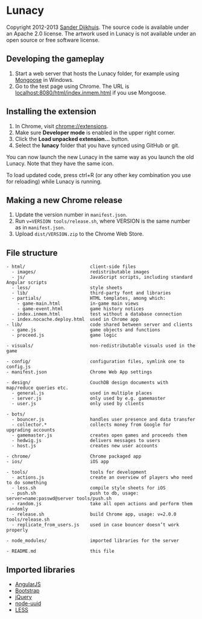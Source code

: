 ﻿Lunacy
======


Copyright 2012-2013 [Sander Dijkhuis](mailto:mail@sanderdijkhuis.nl). The source code is available under an Apache 2.0 license. The artwork used in Lunacy is not available under an open source or free software license.


Developing the gameplay
-----------------------

1. Start a web server that hosts the Lunacy folder, for example using [Mongoose](https://code.google.com/p/mongoose/) in Windows.
2. Go to the test page using Chrome. The URL is [localhost:8080/html/index.inmem.html](http://localhost:8080/html/index.inmem.html) if you use Mongoose.


Installing the extension
------------------------

1. In Chrome, visit [chrome://extensions](chrome://extensions).
2. Make sure **Developer mode** is enabled in the upper right corner.
3. Click the **Load unpacked extension…** button.
4. Select the **lunacy** folder that you have synced using GitHub or git.

You can now launch the new Lunacy in the same way as you launch the old Lunacy. Note that they have the same icon.

To load updated code, press ctrl+R (or any other key combination you use for reloading) while Lunacy is running.


Making a new Chrome release
---------------------------

1. Update the version number in `manifest.json`.
2. Run `v=VERSION tools/release.sh`, where VERSION is the same number as in `manifest.json`.
3. Upload `dist/VERSION.zip` to the Chrome Web Store.


File structure
--------------

    - html/                        client-side files
      - images/                    redistributable images
      - js/                        JavaScript scripts, including standard Angular scripts
      - less/                      style sheets
      - lib/                       third-party font and libraries
      - partials/                  HTML templates, among which:
        - game-main.html           in-game main views
        - game-event.html          game history notices
      - index.inmem.html           test without a database connection
      - index.nocache.deploy.html  used in Chrome app
    - lib/                         code shared between server and clients
      - game.js                    game objects and functions
      - proceed.js                 game logic

    - visuals/                     non-redistributable visuals used in the game
                                 
    - config/                      configuration files, symlink one to config.js
    - manifest.json                Chrome Web App settings
                                 
    - design/                      CouchDB design documents with map/reduce queries etc.
      - general.js                 used in multiple places
      - server.js                  only used by e.g. gamemaster
      - user.js                    only used by clients
                                 
    - bots/
      - bouncer.js                 handles user presence and data transfer
      - collector.*                collects money from Google for upgrading accounts
      - gamemaster.js              creates open games and proceeds them
      - hedwig.js                  delivers messages to users
      - host.js                    creates new user accounts
                                 
    - chrome/                      Chrome packaged app
    - ios/                         iOS app
     
    - tools/                       tools for development
      - actions.js                 create an overview of players who need to do something
      - less.sh                    compile style sheets for iOS
      - push.sh                    push to db, usage: server=name:passwd@server tools/push.sh
      - random.js                  take all open actions and perform them randomly
      - release.sh                 build Chrome app, usage: v=2.0.0 tools/release.sh
      - replicate_from_users.js    used in case bouncer doesn’t work properly
    
    - node_modules/                imported libraries for the server
                                 
    - README.md                    this file


Imported libraries
------------------

- [AngularJS](http://angularjs.org/)
- [Bootstrap](http://twitter.github.com/bootstrap/)
- [jQuery](http://jquery.com/)
- [node-uuid](https://github.com/broofa/node-uuid)
- [LESS](http://lesscss.org/)
